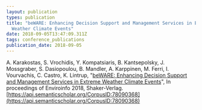 ```yaml
---
layout: publication
types: publication
title: "beWARE: Enhancing Decision Support and Management Services in Extreme
  Weather Climate Events"
date: 2018-09-05T13:47:09.311Z
tags: conference_publications
publication_date: 2018-09-05
---
```

A. Karakostas, S. Vrochidis, Y. Kompatsiaris, B. Kantsepolsky, J. Mossgraber, S. Dasiopoulou, B. Mandler, A. Karppinen, M. Ferri, I. Vourvachis, C. Castro, K. Lintrup, "[beWARE: Enhancing Decision Support and Management Services in Extreme Weather Climate Events](https://beaware-project.eu/wp-content/uploads/2018/08/factsheet_v2.pdf)", In proceedings of Enviroinfo 2018, Shaker-Verlag. [https://api.semanticscholar.org/CorpusID:78090368](https://api.semanticscholar.org/CorpusID:78090368)
